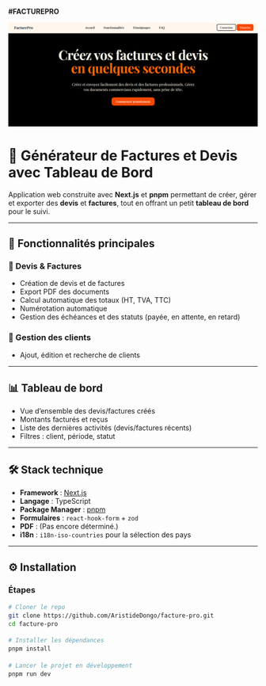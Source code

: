 **#FACTUREPRO**

<img src="/public/FactureProCapture.png" alt="Description de l'image" width="1100" />

# 🧾 Générateur de Factures et Devis avec Tableau de Bord

Application web construite avec **Next.js** et **pnpm** permettant de créer, gérer et exporter des **devis** et **factures**, tout en offrant un petit **tableau de bord** pour le suivi.

---

## 🚀 Fonctionnalités principales

### 📄 Devis & Factures
- Création de devis et de factures
- Export PDF des documents
- Calcul automatique des totaux (HT, TVA, TTC)
- Numérotation automatique
- Gestion des échéances et des statuts (payée, en attente, en retard)

### 👥 Gestion des clients
- Ajout, édition et recherche de clients

---

## 📊 Tableau de bord

- Vue d’ensemble des devis/factures créés
- Montants facturés et reçus
- Liste des dernières activités (devis/factures récents)
- Filtres : client, période, statut

---

## 🛠️ Stack technique

- **Framework** : [Next.js](https://nextjs.org/)
- **Langage** : TypeScript
- **Package Manager** : [pnpm](https://pnpm.io/)
- **Formulaires** : `react-hook-form` + `zod`
- **PDF** : (Pas encore déterminé.)
- **i18n** : `i18n-iso-countries` pour la sélection des pays

---

## ⚙️ Installation

### Étapes

```bash
# Cloner le repo
git clone https://github.com/AristideDongo/facture-pro.git
cd facture-pro

# Installer les dépendances
pnpm install

# Lancer le projet en développement
pnpm run dev
